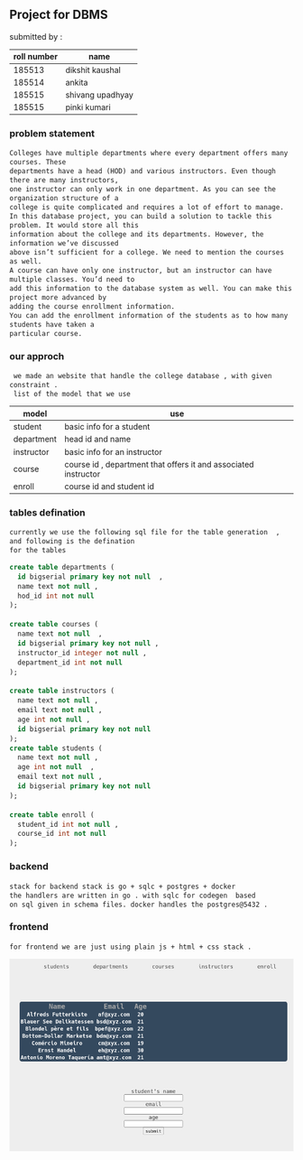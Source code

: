 
## Project for DBMS

submitted by : 

| roll number | name | 
|-------------|------|
|  185513     | dikshit kaushal |
|  185514     | ankita  |
|  185515     | shivang upadhyay |
|  185515     | pinki kumari|


### problem statement

```
Colleges have multiple departments where every department offers many courses. These
departments have a head (HOD) and various instructors. Even though there are many instructors,
one instructor can only work in one department. As you can see the organization structure of a
college is quite complicated and requires a lot of effort to manage.
In this database project, you can build a solution to tackle this problem. It would store all this
information about the college and its departments. However, the information we’ve discussed
above isn’t sufficient for a college. We need to mention the courses as well.
A course can have only one instructor, but an instructor can have multiple classes. You’d need to
add this information to the database system as well. You can make this project more advanced by
adding the course enrollment information.
You can add the enrollment information of the students as to how many students have taken a
particular course.
```


### our approch 

```
 we made an website that handle the college database , with given constraint . 
 list of the model that we use 
```

| model | use | 
|-------|-----|
| student | basic info for a student | 
| department |  head id and name | 
| instructor |  basic info for an instructor | 
| course |  course id  , department that offers it and associated instructor  | 
| enroll |  course id and student id  |



### tables defination

``` 
currently we use the following sql file for the table generation  , and following is the defination 
for the tables 
```
```sql
create table departments (
  id bigserial primary key not null  ,
  name text not null ,
  hod_id int not null 
);

create table courses (
  name text not null  ,
  id bigserial primary key not null , 
  instructor_id integer not null ,
  department_id int not null 
);

create table instructors (
  name text not null , 
  email text not null , 
  age int not null , 
  id bigserial primary key not null 
);
create table students (
  name text not null , 
  age int not null  , 
  email text not null , 
  id bigserial primary key not null 
);

create table enroll (
  student_id int not null , 
  course_id int not null 
);


```

### backend 

``` 
stack for backend stack is go + sqlc + postgres + docker 
the handlers are written in go . with sqlc for codegen  based 
on sql given in schema files. docker handles the postgres@5432 . 
```

###  frontend 

```
for frontend we are just using plain js + html + css stack .
```
![photo](./img.png)


